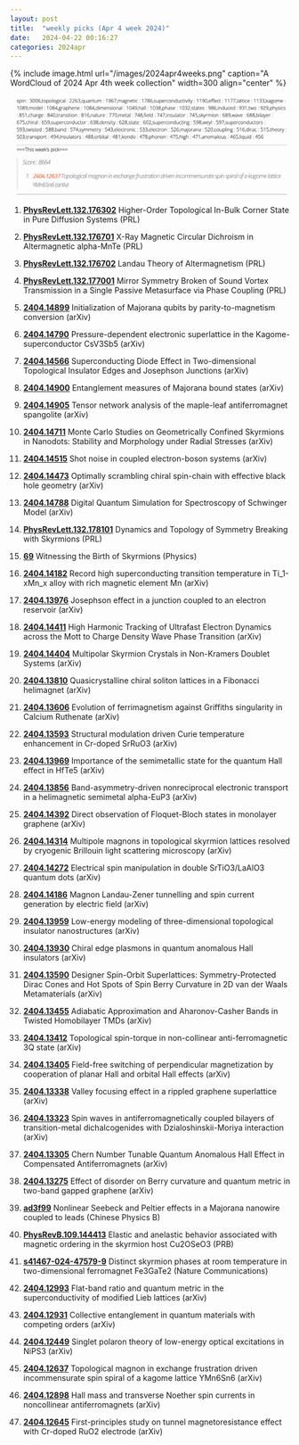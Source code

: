 ```yaml
---
layout: post
title:  "weekly picks (Apr 4 week 2024)"
date:   2024-04-22 00:16:27
categories: 2024apr
---
```



{% include image.html url="/images/2024apr4weeks.png" caption="A WordCloud of 2024 Apr 4th week collection" width=300 align="center" %}

<img src="/images/2024apr4weeks-pick.png">

1. **[PhysRevLett.132.176302](https://link.aps.org/doi/10.1103/PhysRevLett.132.176302)** Higher-Order Topological In-Bulk Corner State in Pure Diffusion Systems (PRL)

1. **[PhysRevLett.132.176701](https://link.aps.org/doi/10.1103/PhysRevLett.132.176701)** X-Ray Magnetic Circular Dichroism in Altermagnetic alpha-MnTe (PRL)

1. **[PhysRevLett.132.176702](https://link.aps.org/doi/10.1103/PhysRevLett.132.176702)** Landau Theory of Altermagnetism (PRL)

1. **[PhysRevLett.132.177001](https://link.aps.org/doi/10.1103/PhysRevLett.132.177001)** Mirror Symmetry Broken of Sound Vortex Transmission in a Single Passive Metasurface via Phase Coupling (PRL)





1. **[2404.14899](http://arxiv.org/abs/2404.14899)** Initialization of Majorana qubits by parity-to-magnetism conversion (arXiv)

1. **[2404.14790](http://arxiv.org/abs/2404.14790)** Pressure-dependent electronic superlattice in the Kagome-superconductor CsV3Sb5 (arXiv)

1. **[2404.14566](http://arxiv.org/abs/2404.14566)** Superconducting Diode Effect in Two-dimensional Topological Insulator Edges and Josephson Junctions (arXiv)

1. **[2404.14900](http://arxiv.org/abs/2404.14900)** Entanglement measures of Majorana bound states (arXiv)

1. **[2404.14905](http://arxiv.org/abs/2404.14905)** Tensor network analysis of the maple-leaf antiferromagnet spangolite (arXiv)

1. **[2404.14711](http://arxiv.org/abs/2404.14711)** Monte Carlo Studies on Geometrically Confined Skyrmions in Nanodots: Stability and Morphology under Radial Stresses (arXiv)

1. **[2404.14515](http://arxiv.org/abs/2404.14515)** Shot noise in coupled electron-boson systems (arXiv)

1. **[2404.14473](http://arxiv.org/abs/2404.14473)** Optimally scrambling chiral spin-chain with effective black hole geometry (arXiv)

1. **[2404.14788](http://arxiv.org/abs/2404.14788)** Digital Quantum Simulation for Spectroscopy of Schwinger Model (arXiv)




1. **[PhysRevLett.132.178101](https://link.aps.org/doi/10.1103/PhysRevLett.132.178101)** Dynamics and Topology of Symmetry Breaking with Skyrmions (PRL)

1. **[69](https://physics.aps.org/articles/v17/69)** Witnessing the Birth of Skyrmions (Physics)







1. **[2404.14182](http://arxiv.org/abs/2404.14182)** Record high superconducting transition temperature in Ti_1-xMn_x alloy with rich magnetic element Mn (arXiv)

1. **[2404.13976](http://arxiv.org/abs/2404.13976)** Josephson effect in a junction coupled to an electron reservoir (arXiv)

1. **[2404.14411](http://arxiv.org/abs/2404.14411)** High Harmonic Tracking of Ultrafast Electron Dynamics across the Mott to Charge Density Wave Phase Transition (arXiv)

1. **[2404.14404](http://arxiv.org/abs/2404.14404)** Multipolar Skyrmion Crystals in Non-Kramers Doublet Systems (arXiv)

1. **[2404.13810](http://arxiv.org/abs/2404.13810)** Quasicrystalline chiral soliton lattices in a Fibonacci helimagnet (arXiv)

1. **[2404.13606](http://arxiv.org/abs/2404.13606)** Evolution of ferrimagnetism against Griffiths singularity in Calcium Ruthenate (arXiv)

1. **[2404.13593](http://arxiv.org/abs/2404.13593)** Structural modulation driven Curie temperature enhancement in Cr-doped SrRuO3 (arXiv)

1. **[2404.13969](http://arxiv.org/abs/2404.13969)** Importance of the semimetallic state for the quantum Hall effect in HfTe5 (arXiv)

1. **[2404.13856](http://arxiv.org/abs/2404.13856)** Band-asymmetry-driven nonreciprocal electronic transport in a helimagnetic semimetal alpha-EuP3 (arXiv)

1. **[2404.14392](http://arxiv.org/abs/2404.14392)** Direct observation of Floquet-Bloch states in monolayer graphene (arXiv)

1. **[2404.14314](http://arxiv.org/abs/2404.14314)** Multipole magnons in topological skyrmion lattices resolved by cryogenic Brillouin light scattering microscopy (arXiv)

1. **[2404.14272](http://arxiv.org/abs/2404.14272)** Electrical spin manipulation in double SrTiO3/LaAlO3 quantum dots (arXiv)

1. **[2404.14186](http://arxiv.org/abs/2404.14186)** Magnon Landau-Zener tunnelling and spin current generation by electric field (arXiv)

1. **[2404.13959](http://arxiv.org/abs/2404.13959)** Low-energy modeling of three-dimensional topological insulator nanostructures (arXiv)

1. **[2404.13930](http://arxiv.org/abs/2404.13930)** Chiral edge plasmons in quantum anomalous Hall insulators (arXiv)

1. **[2404.13590](http://arxiv.org/abs/2404.13590)** Designer Spin-Orbit Superlattices: Symmetry-Protected Dirac Cones and Hot Spots of Spin Berry Curvature in 2D van der Waals Metamaterials (arXiv)

1. **[2404.13455](http://arxiv.org/abs/2404.13455)** Adiabatic Approximation and Aharonov-Casher Bands in Twisted Homobilayer TMDs (arXiv)

1. **[2404.13412](http://arxiv.org/abs/2404.13412)** Topological spin-torque in non-collinear anti-ferromagnetic 3Q state (arXiv)

1. **[2404.13405](http://arxiv.org/abs/2404.13405)** Field-free switching of perpendicular magnetization by cooperation of planar Hall and orbital Hall effects (arXiv)

1. **[2404.13338](http://arxiv.org/abs/2404.13338)** Valley focusing effect in a rippled graphene superlattice (arXiv)

1. **[2404.13323](http://arxiv.org/abs/2404.13323)** Spin waves in antiferromagnetically coupled bilayers of transition-metal dichalcogenides with Dzialoshinskii-Moriya interaction (arXiv)

1. **[2404.13305](http://arxiv.org/abs/2404.13305)** Chern Number Tunable Quantum Anomalous Hall Effect in Compensated Antiferromagnets (arXiv)

1. **[2404.13275](http://arxiv.org/abs/2404.13275)** Effect of disorder on Berry curvature and quantum metric in two-band gapped graphene (arXiv)





1. **[ad3f99](http://iopscience.iop.org/article/10.1088/1674-1056/ad3f99)** Nonlinear Seebeck and Peltier effects in a Majorana nanowire coupled to leads (Chinese Physics B)

1. **[PhysRevB.109.144413](https://link.aps.org/doi/10.1103/PhysRevB.109.144413)** Elastic and anelastic behavior associated with magnetic ordering in the skyrmion host Cu2OSeO3 (PRB)

1. **[s41467-024-47579-9](https://www.nature.com/articles/s41467-024-47579-9)** Distinct skyrmion phases at room temperature in two-dimensional ferromagnet Fe3GaTe2 (Nature Communications)





1. **[2404.12993](http://arxiv.org/abs/2404.12993)** Flat-band ratio and quantum metric in the superconductivity of modified Lieb lattices (arXiv)

1. **[2404.12931](http://arxiv.org/abs/2404.12931)** Collective entanglement in quantum materials with competing orders (arXiv)

1. **[2404.12449](http://arxiv.org/abs/2404.12449)** Singlet polaron theory of low-energy optical excitations in NiPS3 (arXiv)

1. **[2404.12637](http://arxiv.org/abs/2404.12637)** Topological magnon in exchange frustration driven incommensurate spin spiral of a kagome lattice YMn6Sn6 (arXiv)

1. **[2404.12898](http://arxiv.org/abs/2404.12898)** Hall mass and transverse Noether spin currents in noncollinear antiferromagnets (arXiv)

1. **[2404.12645](http://arxiv.org/abs/2404.12645)** First-principles study on tunnel magnetoresistance effect with Cr-doped RuO2 electrode (arXiv)


